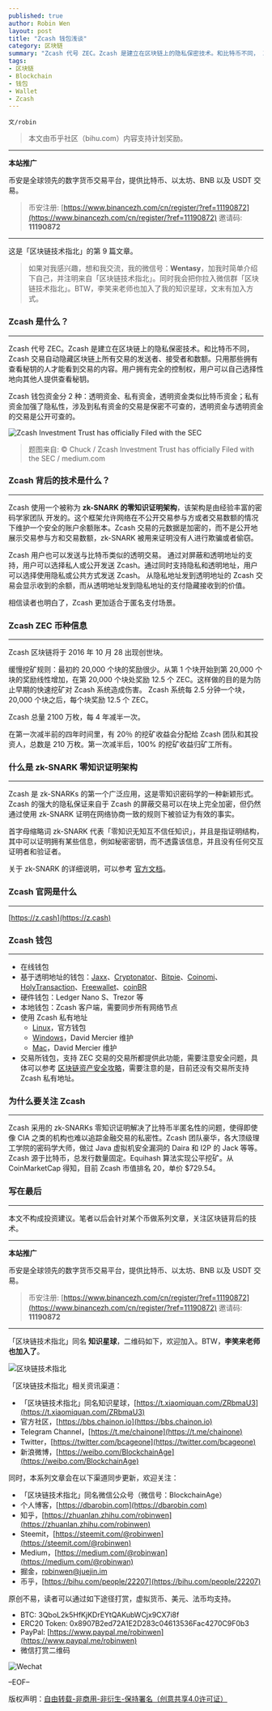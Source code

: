 ```yaml
---
published: true
author: Robin Wen
layout: post
title: "Zcash 钱包浅谈"
category: 区块链
summary: "Zcash 代号 ZEC。Zcash 是建立在区块链上的隐私保密技术。和比特币不同， Zcash 交易自动隐藏区块链上所有交易的发送者、接受者和数额。只用那些拥有查看秘钥的人才能看到交易的内容。用户拥有完全的控制权，用户可以自己选择性地向其他人提供查看秘钥。Zcash 钱包资金分 2 种：透明资金、私有资金，透明资金类似比特币资金；私有资金加强了隐私性，涉及到私有资金的交易是保密不可查的，透明资金与透明资金的交易是公开可查的。本文不构成投资建议。笔者以后会针对某个币做系列文章，关注区块链背后的技术。"
tags:
- 区块链
- Blockchain
- 钱包
- Wallet
- Zcash
---
```


`文/robin`

> 本文由币乎社区（bihu.com）内容支持计划奖励。

***

**本站推广**

币安是全球领先的数字货币交易平台，提供比特币、以太坊、BNB 以及 USDT 交易。

> 币安注册: [https://www.binancezh.com/cn/register/?ref=11190872](https://www.binancezh.com/cn/register/?ref=11190872)
> 邀请码: **11190872**

***

这是「区块链技术指北」的第 9 篇文章。

> 如果对我感兴趣，想和我交流，我的微信号：**Wentasy**，加我时简单介绍下自己，并注明来自「区块链技术指北」。同时我会把你拉入微信群「区块链技术指北」。BTW，李笑来老师也加入了我的知识星球，文末有加入方式。

### Zcash 是什么？
***

Zcash 代号 ZEC。Zcash 是建立在区块链上的隐私保密技术。和比特币不同， Zcash 交易自动隐藏区块链上所有交易的发送者、接受者和数额。只用那些拥有查看秘钥的人才能看到交易的内容。用户拥有完全的控制权，用户可以自己选择性地向其他人提供查看秘钥。

Zcash 钱包资金分 2 种：透明资金、私有资金，透明资金类似比特币资金；私有资金加强了隐私性，涉及到私有资金的交易是保密不可查的，透明资金与透明资金的交易是公开可查的。

![Zcash Investment Trust has officially Filed with the SEC](https://cdn.dbarobin.com/winFlax.jpg)

> 题图来自: © Chuck / Zcash Investment Trust has officially Filed with the SEC / medium.com

### Zcash 背后的技术是什么？
***

Zcash 使用一个被称为 **zk-SNARK 的零知识证明架构**，该架构是由经验丰富的密码学家团队 开发的。这个框架允许网络在不公开交易参与方或者交易数额的情况下维护一个安全的账户余额账本。Zcash 交易的元数据是加密的，而不是公开地展示交易参与方和交易数额，zk-SNARK 被用来证明没有人进行欺骗或者偷窃。

Zcash 用户也可以发送与比特币类似的透明交易。 通过对屏蔽和透明地址的支持，用户可以选择私人或公开发送 Zcash。通过同时支持隐私和透明地址，用户可以选择使用隐私或公共方式发送 Zcash。 从隐私地址发到透明地址的 Zcash 交易会显示收到的余额，而从透明地址发到隐私地址的支付隐藏接收到的价值。

相信读者也明白了，Zcash 更加适合于匿名支付场景。

### Zcash ZEC 币种信息
***

Zcash 区块链将于 2016 年 10 月 28 出现创世块。

缓慢挖矿规则：最初的 20,000 个块的奖励很少。从第 1 个块开始到第 20,000 个块的奖励线性增加，在第 20,000 个块处奖励 12.5 个 ZEC。这样做的目的是为防止早期的快速挖矿对 Zcash 系统造成伤害。 Zcash 系统每 2.5 分钟一个块， 20,000 个块之后，每个块奖励 12.5 个 ZEC。

Zcash 总量 2100 万枚，每 4 年减半一次。

在第一次减半前的四年时间里，有 20％ 的挖矿收益会分配给 Zcash 团队和其投资人，总数是 210 万枚。第一次减半后，100% 的挖矿收益归矿工所有。

### 什么是 zk-SNARK 零知识证明架构
***

Zcash 是 zk-SNARKs 的第一个广泛应用，这是零知识密码学的一种新颖形式。Zcash 的强大的隐私保证来自于 Zcash 的屏蔽交易可以在块上完全加密，但仍然通过使用 zk-SNARK 证明在网络协商一致的规则下被验证为有效的事实。

首字母缩略词 zk-SNARK 代表「零知识无知互不信任知识」，并且是指证明结构，其中可以证明拥有某些信息，例如秘密密钥，而不透露该信息，并且没有任何交互证明者和验证者。

关于 zk-SNARK 的详细说明，可以参考 [官方文档](https://z.cash/zh/technology/zksnarks.html)。

### Zcash 官网是什么
***

[https://z.cash](https://z.cash)

### Zcash 钱包
***

* 在线钱包
* 基于透明地址的钱包：[Jaxx](http://jaxx.io)、[Cryptonator](https://www.cryptonator.com)、[Bitpie](http://bitpie.com/#services)、[Coinomi](https://coinomi.com)、[HolyTransaction](https://holytransaction.com)、[Freewallet](https://freewallet.org)、[coinBR](https://www.coinbr.net)
* 硬件钱包：Ledger Nano S、Trezor 等
* 本地钱包：Zcash 客户端，需要同步所有网络节点
* 使用 Zcash 私有地址
    - [Linux](https://github.com/zcash/zcash/wiki/1.0-User-Guide)，官方钱包
    - [Windows](https://zcash4win.com)，David Mercier 维护
    - [Mac](https://zcash4mac.com)，David Mercier 维护
* 交易所钱包，支持 ZEC 交易的交易所都提供此功能，需要注意安全问题，具体可以参考 [区块链资产安全攻略](https://dbarobin.com/2017/12/18/blockchain-security-notice)，需要注意的是，目前还没有交易所支持 Zcash 私有地址。

### 为什么要关注 Zcash
***

Zcash 采用的 zk-SNARKs 零知识证明解决了比特币半匿名性的问题，使得即使像 CIA 之类的机构也难以追踪金融交易的私密性。Zcash 团队豪华，各大顶级理工学院的密码学大师，做过 Java 虚拟机安全漏洞的 Daira 和 I2P 的 Jack 等等。Zcash 源于比特币，总发行数量固定。Equihash 算法实现公平挖矿。从 CoinMarketCap 得知，目前 Zcash 市值排名 20，单价 $729.54。

### 写在最后
***

本文不构成投资建议。笔者以后会针对某个币做系列文章，关注区块链背后的技术。

***

**本站推广**

币安是全球领先的数字货币交易平台，提供比特币、以太坊、BNB 以及 USDT 交易。

> 币安注册: [https://www.binancezh.com/cn/register/?ref=11190872](https://www.binancezh.com/cn/register/?ref=11190872)
> 邀请码: **11190872**

***

「区块链技术指北」同名 **知识星球**，二维码如下，欢迎加入。BTW，**李笑来老师也加入了**。

![区块链技术指北](https://cdn.dbarobin.com/pQxlDqF.jpg)

「区块链技术指北」相关资讯渠道：

* 「区块链技术指北」同名知识星球，[https://t.xiaomiquan.com/ZRbmaU3](https://t.xiaomiquan.com/ZRbmaU3)
* 官方社区，[https://bbs.chainon.io](https://bbs.chainon.io)
* Telegram Channel，[https://t.me/chainone](https://t.me/chainone)
* Twitter，[https://twitter.com/bcageone](https://twitter.com/bcageone)
* 新浪微博，[https://weibo.com/BlockchainAge](https://weibo.com/BlockchainAge)

同时，本系列文章会在以下渠道同步更新，欢迎关注：

* 「区块链技术指北」同名微信公众号（微信号：BlockchainAge）
* 个人博客，[https://dbarobin.com](https://dbarobin.com)
* 知乎，[https://zhuanlan.zhihu.com/robinwen](https://zhuanlan.zhihu.com/robinwen)
* Steemit，[https://steemit.com/@robinwen](https://steemit.com/@robinwen)
* Medium，[https://medium.com/@robinwan](https://medium.com/@robinwan)
* 掘金，[robinwen@juejin.im](https://juejin.im/user/5673ccae60b2260ee435f89a/posts)
* 币乎，[https://bihu.com/people/22207](https://bihu.com/people/22207)

原创不易，读者可以通过如下途径打赏，虚拟货币、美元、法币均支持。

* BTC: 3QboL2k5HfKjKDrEYtQAKubWCjx9CX7i8f
* ERC20 Token: 0x8907B2ed72A1E2D283c04613536Fac4270C9F0b3
* PayPal: [https://www.paypal.me/robinwen](https://www.paypal.me/robinwen)
* 微信打赏二维码

![Wechat](https://cdn.dbarobin.com/SzoNl5b.jpg)

–EOF–

版权声明：[自由转载-非商用-非衍生-保持署名（创意共享4.0许可证）](http://creativecommons.org/licenses/by-nc-nd/4.0/deed.zh)
